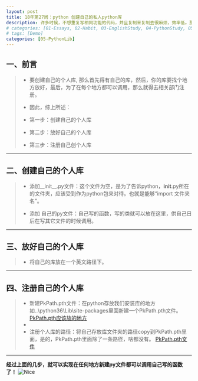 ```yaml
---
layout: post
title: 18年第27周：python 创建自己的私人python库
description: 许多时候，不想重复写相同功能的代码，并且复制来复制去很麻烦，效率低。那么是否有很好的方法解决呢？
# categories: [01-Essays, 02-Habit, 03-EnglishStudy, 04-PythonStudy, 05-PythonLib, 06-MachineLearn, 07-RandomRearch, 08-Tools]
# tags: [Demo]
categories: [05-PythonLib]
---
```



## 一、前言

> - 要创建自己的个人库, 那么首先得有自己的库，然后，你的库要找个地方放好，最后，为了在每个地方都可以调用，那么就得去相关部门注册。
> - 因此，综上所述：
> - 第一步：创建自己的个人库
>
> - 第二步：放好自己的个人库
>
> - 第三步：注册自己创个人库
>

----

## 二、创建自己的个人库

> - 添加__init__.py文件：这个文件为空，是为了告诉python，__init__.py所在的文件夹，应该受到作为python包来对待。也就是能够“import 文件夹名”。
>
> - 添加 自己的py文件：自己写的函数，写的类就可以放在这里，供自己日后在写其它文件的时候调用。
>

----


## 三、放好自己的个人库
> - 将自己的库放在一个英文路径下。

----


## 四、注册自己的个人库
> - 新建PkPath.pth文件：在python存放我们安装库的地方如..\python36\Lib\site-packages里面新建一个PkPath.pth文件。
[PkPath.pth应该放的地方](https://upload-images.jianshu.io/upload_images/6168671-0b6926be8b628dd8.png?imageMogr2/auto-orient/strip%7CimageView2/2/w/700)
> -
> - 注册个人库的路径：将自己存放库文件夹的路径copy到PkPath.pth里面，是的，PkPath.pth里面除了一条路径，啥都没有。
[PkPath.pth文件](https://upload-images.jianshu.io/upload_images/6168671-641f37d6f83c51a8.png?imageMogr2/auto-orient/strip%7CimageView2/2/w/319)

----

**经过上面的几步，就可以实现在任何地方新建py文件都可以调用自己写的函数了！**
![Nice](http://d.5857.com/qcmn_160801/desk_003.jpg)
